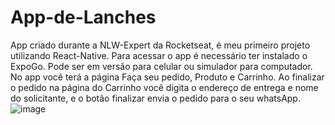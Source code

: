 # App-de-Lanches
App criado durante a NLW-Expert da Rocketseat, é meu primeiro projeto utilizando React-Native.
Para acessar o app é necessário ter instalado o ExpoGo. Pode ser em versão para celular ou simulador para computador.
No app você terá a página Faça seu pedido, Produto e Carrinho.
Ao finalizar o pedido na página do Carrinho você digita o endereço de entrega e nome do solicitante, e o botão finalizar envia o pedido para o seu whatsApp.
![image](https://github.com/StehChoma/App-de-Lanches/assets/105441843/f0b18cf8-bc28-4727-b886-3e136de4b89f)
